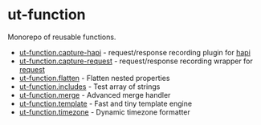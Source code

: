 # ut-function

Monorepo of reusable functions.

* [ut-function.capture-hapi](./packages/capture-hapi) -
request/response recording plugin for [hapi](https://www.npmjs.com/package/@hapi/hapi)
* [ut-function.capture-request](./packages/capture-request) -
request/response recording wrapper for [request](https://www.npmjs.com/package/request)
* [ut-function.flatten](./packages/flatten) - Flatten nested properties
* [ut-function.includes](./packages/includes) - Test array of strings
* [ut-function.merge](./packages/merge) - Advanced merge handler
* [ut-function.template](./packages/template) - Fast and tiny template engine
* [ut-function.timezone](./packages/timezone) - Dynamic timezone formatter
